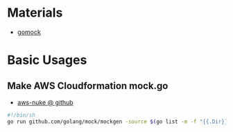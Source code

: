 # Materials

* [gomock](https://github.com/golang/mock)

# Basic Usages

## Make AWS Cloudformation mock.go

* [aws-nuke @ github](https://github.com/rebuy-de/aws-nuke/blob/master/resources/cloudformation-stack_test.go)

```bash
#!/bin/sh
go run github.com/golang/mock/mockgen -source $(go list -m -f "{{.Dir}}" "github.com/aws/aws-sdk-go")/service/cloudformation/cloudformationiface/interface.go -destination mocks/mock_cloudformationiface/mock.go
```
